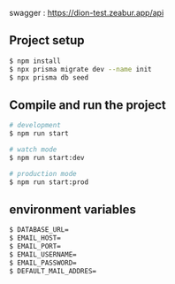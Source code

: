 


swagger : https://dion-test.zeabur.app/api

## Project setup

```bash
$ npm install
$ npx prisma migrate dev --name init
$ npx prisma db seed
```

## Compile and run the project

```bash
# development
$ npm run start

# watch mode
$ npm run start:dev

# production mode
$ npm run start:prod
```

## environment variables

```bash
$ DATABASE_URL=
$ EMAIL_HOST=
$ EMAIL_PORT=
$ EMAIL_USERNAME=
$ EMAIL_PASSWORD=
$ DEFAULT_MAIL_ADDRES=
```